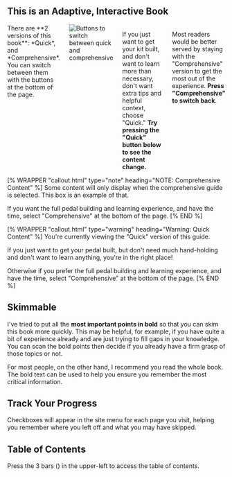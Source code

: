 
## This is an Adaptive, Interactive Book

<div class="columns" markdown="1">
There are **2 versions of this book**: *Quick*, and *Comprehensive*. You can switch between them with the buttons at the bottom of the page.


<img src="/img/quick-comprehensive.png" class="img-fluid" alt="Buttons to switch between quick and comprehensive">


If you just want to get your kit built, and don't want to learn more than necessary, don't want extra tips and helpful context, choose "Quick." **Try pressing the "Quick" button below to see the content change.**

Most readers would be better served by staying with the "Comprehensive" version to get the most out of the experience. **Press "Comprehensive" to switch back**.
</div>

<div class="cc" markdown="1">
[% WRAPPER "callout.html" type="note" heading="NOTE: Comprehensive Content" %]
Some content will only display when the comprehensive guide is selected. This box is an example of that.

If you want the full pedal building and learning experience, and have the time, select "Comprehensive" at the bottom of the page.
[% END %]
</div>

<div class="cq" markdown="1">
[% WRAPPER "callout.html" type="warning" heading="Warning: Quick Content" %]
You're currently viewing the "Quick" version of this guide.

If you just want to get your pedal built, but don't need much hand-holding and don't want to learn anything, you're in the right place!

Otherwise if you prefer the full pedal building and learning experience, and have the time, select "Comprehensive" at the bottom of the page.
[% END %]
</div>


## Skimmable

I've tried to put all the **most important points in bold** so that you can skim this book more quickly. This may be helpful, for example, if you have quite a bit of experience already and are just trying to fill gaps in your knowledge. You can scan the bold points then decide if you already have a firm grasp of those topics or not.

For most people, on the other hand, I recommend you read the whole book. The bold text can be used to help you ensure you remember the most critical information.

<div class="cc" markdown="1">

## Track Your Progress

Checkboxes will appear in the site menu for each page you visit, helping you remember where you left off and what you may have skipped.

</div>

<div class="d-lg-none" markdown="1">

## Table of Contents

Press the 3 bars (<i class="fas fa-bars"></i>) in the upper-left to access the table of contents.

</div>
